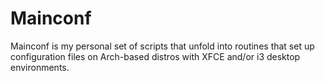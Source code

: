 # Mainconf
Mainconf is my personal set of scripts that unfold into routines that set up configuration files on Arch-based distros with XFCE and/or i3 desktop environments.




